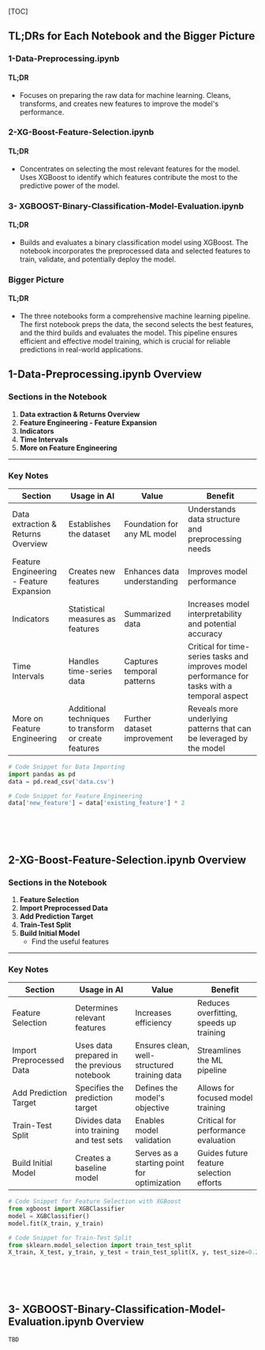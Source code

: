 [TOC]


## TL;DRs for Each Notebook and the Bigger Picture

### 1-Data-Preprocessing.ipynb
#### TL;DR
- Focuses on preparing the raw data for machine learning. Cleans, transforms, and creates new features to improve the model's performance.

### 2-XG-Boost-Feature-Selection.ipynb
#### TL;DR
- Concentrates on selecting the most relevant features for the model. Uses XGBoost to identify which features contribute the most to the predictive power of the model.

### 3- XGBOOST-Binary-Classification-Model-Evaluation.ipynb
#### TL;DR
- Builds and evaluates a binary classification model using XGBoost. The notebook incorporates the preprocessed data and selected features to train, validate, and potentially deploy the model.

### Bigger Picture
#### TL;DR
- The three notebooks form a comprehensive machine learning pipeline. The first notebook preps the data, the second selects the best features, and the third builds and evaluates the model. This pipeline ensures efficient and effective model training, which is crucial for reliable predictions in real-world applications.




## 1-Data-Preprocessing.ipynb Overview

### Sections in the Notebook

1. **Data extraction & Returns Overview**
2. **Feature Engineering - Feature Expansion**
3. **Indicators**
4. **Time Intervals**
5. **More on Feature Engineering**

---

### Key Notes

| Section                         | Usage in AI                                        | Value                                             | Benefit                                                                                     |
|---------------------------------|----------------------------------------------------|---------------------------------------------------|----------------------------------------------------------------------------------------------|
| Data extraction & Returns Overview | Establishes the dataset                            | Foundation for any ML model                       | Understands data structure and preprocessing needs                                           |
| Feature Engineering - Feature Expansion | Creates new features                            | Enhances data understanding                        | Improves model performance                                                                   |
| Indicators                        | Statistical measures as features                   | Summarized data                                   | Increases model interpretability and potential accuracy                                     |
| Time Intervals                    | Handles time-series data                           | Captures temporal patterns                         | Critical for time-series tasks and improves model performance for tasks with a temporal aspect |
| More on Feature Engineering       | Additional techniques to transform or create features | Further dataset improvement                     | Reveals more underlying patterns that can be leveraged by the model                           |

```python
# Code Snippet for Data Importing
import pandas as pd
data = pd.read_csv('data.csv')

# Code Snippet for Feature Engineering
data['new_feature'] = data['existing_feature'] * 2
```






<br/>
<br/>
<br/>



## 2-XG-Boost-Feature-Selection.ipynb Overview

### Sections in the Notebook

1. **Feature Selection**
2. **Import Preprocessed Data**
3. **Add Prediction Target**
4. **Train-Test Split**
5. **Build Initial Model**
   - Find the useful features

---

### Key Notes

| Section                  | Usage in AI                                    | Value                                        | Benefit                                                         |
|--------------------------|------------------------------------------------|----------------------------------------------|-----------------------------------------------------------------|
| Feature Selection        | Determines relevant features                   | Increases efficiency                         | Reduces overfitting, speeds up training                         |
| Import Preprocessed Data | Uses data prepared in the previous notebook    | Ensures clean, well-structured training data  | Streamlines the ML pipeline                                     |
| Add Prediction Target    | Specifies the prediction target                | Defines the model's objective                | Allows for focused model training                               |
| Train-Test Split         | Divides data into training and test sets       | Enables model validation                     | Critical for performance evaluation                             |
| Build Initial Model      | Creates a baseline model                       | Serves as a starting point for optimization  | Guides future feature selection efforts                          |

```python
# Code Snippet for Feature Selection with XGBoost
from xgboost import XGBClassifier
model = XGBClassifier()
model.fit(X_train, y_train)

# Code Snippet for Train-Test Split
from sklearn.model_selection import train_test_split
X_train, X_test, y_train, y_test = train_test_split(X, y, test_size=0.2)
```




<br/>
<br/>
<br/>




## 3- XGBOOST-Binary-Classification-Model-Evaluation.ipynb Overview

`TBD`




